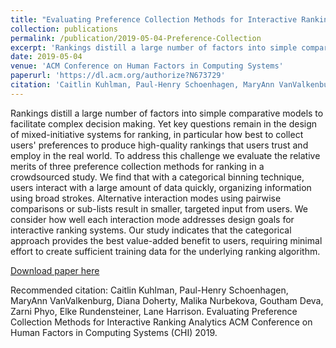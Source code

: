 ```yaml
---
title: "Evaluating Preference Collection Methods for Interactive Ranking Analytics"
collection: publications
permalink: /publication/2019-05-04-Preference-Collection
excerpt: 'Rankings distill a large number of factors into simple comparative models to facilitate complex decision making. Yet key questions remain in the design of mixed-initiative systems for ranking, in particular how best to collect users&apos; preferences to produce high-quality rankings that users trust and employ in the real world. To address this challenge we evaluate the relative merits of three preference collection methods for ranking in a crowdsourced study. We find that with a categorical binning technique, users interact with a large amount of data quickly, organizing information using broad strokes. Alternative interaction modes using pairwise comparisons or sub-lists result in smaller, targeted input from users. We consider how well each interaction mode addresses design goals for interactive ranking systems. Our study indicates that the categorical approach provides the best value-added benefit to users, requiring minimal effort to create sufficient training data for the underlying ranking algorithm.'
date: 2019-05-04
venue: 'ACM Conference on Human Factors in Computing Systems'
paperurl: 'https://dl.acm.org/authorize?N673729'
citation: 'Caitlin Kuhlman, Paul-Henry Schoenhagen, MaryAnn VanValkenburg, Diana Doherty, Malika Nurbekova, Goutham Deva, Zarni Phyo, Elke Rundensteiner, Lane Harrison. Evaluating Preference Collection Methods for Interactive Ranking Analytics ACM Conference on Human Factors in Computing Systems (CHI) 2019.'
---
```

Rankings distill a large number of factors into simple comparative models to facilitate complex decision making. Yet key questions remain in the design of mixed-initiative systems for ranking, in particular how best to collect users&apos; preferences to produce high-quality rankings that users trust and employ in the real world. To address this challenge we evaluate the relative merits of three preference collection methods for ranking in a crowdsourced study. We find that with a categorical binning technique, users interact with a large amount of data quickly, organizing information using broad strokes. Alternative interaction modes using pairwise comparisons or sub-lists result in smaller, targeted input from users. We consider how well each interaction mode addresses design goals for interactive ranking systems. Our study indicates that the categorical approach provides the best value-added benefit to users, requiring minimal effort to create sufficient training data for the underlying ranking algorithm.

[Download paper here](https://dl.acm.org/authorize?N673729)

Recommended citation: Caitlin Kuhlman, Paul-Henry Schoenhagen, MaryAnn VanValkenburg, Diana Doherty, Malika Nurbekova, Goutham Deva, Zarni Phyo, Elke Rundensteiner, Lane Harrison. Evaluating Preference Collection Methods for Interactive Ranking Analytics ACM Conference on Human Factors in Computing Systems (CHI) 2019.